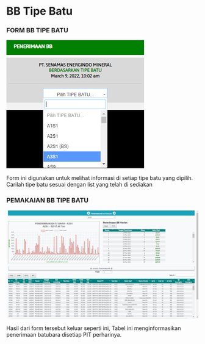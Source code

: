 # BB Tipe Batu

### FORM BB TIPE BATU

![](<../../.gitbook/assets/bb tipe batu.PNG>)

Form ini digunakan untuk melihat informasi di setiap tipe batu yang dipilih. Carilah tipe batu sesuai dengan list yang telah di sediakan

### PEMAKAIAN BB TIPE BATU

![](<../../.gitbook/assets/hasil tipebatu.PNG>)

Hasil dari form tersebut keluar seperti ini, Tabel ini menginformasikan penerimaan batubara disetiap PIT perharinya.
